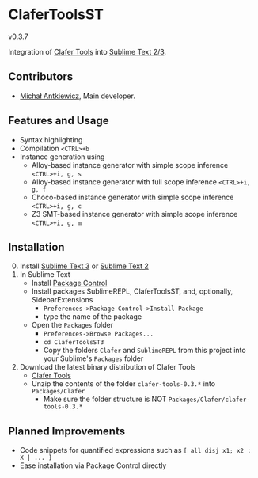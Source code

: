 ClaferToolsST
=============

v0.3.7

Integration of [Clafer Tools](http://clafer.org) into [Sublime Text 2/3](http://www.sublimetext.com/).

Contributors
------------

* [Michał Antkiewicz](http://gsd.uwaterloo.ca/mantkiew), Main developer.

Features and Usage
------------------

* Syntax highlighting
* Compilation `<CTRL>+b`
* Instance generation using
   * Alloy-based instance generator with simple scope inference `<CTRL>+i, g, s`
   * Alloy-based instance generator with full scope inference `<CTRL>+i, g, f`
   * Choco-based instance generator with simple scope inference `<CTRL>+i, g, c`
   * Z3 SMT-based instance generator with simple scope inference `<CTRL>+i, g, m`

Installation
------------

0. Install [Sublime Text 3](http://www.sublimetext.com/3) or [Sublime Text 2](http://www.sublimetext.com/2)
1. In Sublime Text
   * Install [Package Control](https://sublime.wbond.net/installation)
   * Install packages SublimeREPL, ClaferToolsST, and, optionally, SidebarExtensions 
      * `Preferences->Package Control->Install Package` 
      * type the name of the package
   * Open the `Packages` folder 
      * `Preferences->Browse Packages...`
      * `cd ClaferToolsST3`
      * Copy the folders `Clafer` and `SublimeREPL` from this project into your Sublime's `Packages` folder
4. Download the latest binary distribution of Clafer Tools
   * [Clafer Tools](http://gsd.uwaterloo.ca/clafer-tools-binary-distributions)
   * Unzip the contents of the folder `clafer-tools-0.3.*` into `Packages/Clafer`
      * Make sure the folder structure is NOT `Packages/Clafer/clafer-tools-0.3.*`

Planned Improvements
--------------------

* Code snippets for quantified expressions such as `[ all disj x1; x2 : X | ... ]`
* Ease installation via Package Control directly